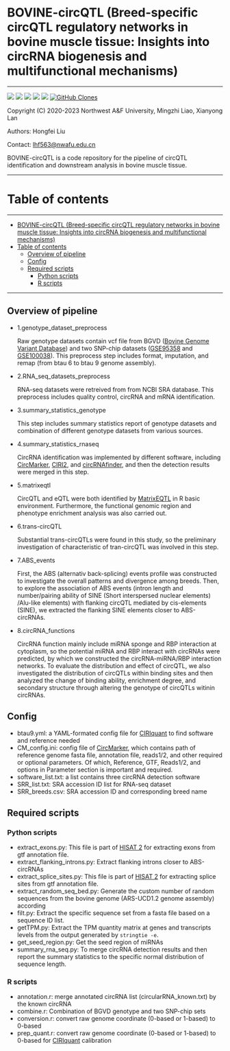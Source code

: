 # BOVINE-circQTL (Breed-specific circQTL regulatory networks in bovine muscle tissue: Insights into circRNA biogenesis and multifunctional mechanisms)

***
[![](https://img.shields.io/badge/License-GPL3.0-green)](https://github.com/luffy563/bovine_circQTL/blob/main/LICENSE)
[![](https://img.shields.io/badge/Python-3.5.2-brightgreen)](https://www.python.org/downloads/release/python-352/)
![](https://img.shields.io/badge/matplotlib-3.3.3-blue)
[![](https://img.shields.io/badge/R-4.1.0-orange)](https://cloud.r-project.org/src/base/R-4/R-4.1.0.tar.gz)
![](https://img.shields.io/badge/ggplot2-3.3.5-red)
[![GitHub Clones](https://img.shields.io/badge/dynamic/json?color=success&label=Clone&query=count&url=https://gist.githubusercontent.com/luffy563/11b51936f27ed9661aceae3088fc3b98/raw/clone.json&logo=github)](https://github.com/MShawon/github-clone-count-badge)

Copyright (C) 2020-2023
Northwest A&F University,
Mingzhi Liao, Xianyong Lan
  
Authors: Hongfei Liu

Contact: lhf563@nwafu.edu.cn

BOVINE-circQTL is a code repository for the pipeline of circQTL identification and downstream analysis in bovine muscle
tissue.

***
# Table of contents
***
<!--ts-->
* [BOVINE-circQTL (Breed-specific circQTL regulatory networks in bovine muscle tissue: Insights into circRNA biogenesis and multifunctional mechanisms)](#bovine-circqtl-breed-specific-circqtl-regulatory-networks-in-bovine-muscle-tissue-insights-into-circrna-biogenesis-and-multifunctional-mechanisms)
* [Table of contents](#table-of-contents)
   * [Overview of pipeline](#overview-of-pipeline)
   * [Config](#config)
   * [Required scripts](#required-scripts)
      * [Python scripts](#python-scripts)
      * [R scripts](#r-scripts)

<!-- Created by https://github.com/ekalinin/github-markdown-toc -->
<!-- Added by: luffy, at: Mon Mar 13 11:23:49 CST 2023 -->

<!--te-->
***

## Overview of pipeline
- 1.genotype_dataset_preprocess

    Raw genotype datasets contain vcf file from BGVD ([Bovine Genome Variant Database][BGVD]) 
and two SNP-chip datasets ([GSE95358](https://www.ncbi.nlm.nih.gov/geo/query/acc.cgi?acc=GSE95358) and [GSE100038](https://www.ncbi.nlm.nih.gov/geo/query/acc.cgi?acc=GSE100038)).
This preprocess step includes format, imputation, and remap (from btau 6 to btau 9 genome assembly).
- 2.RNA_seq_datasets_preprocess
    
  RNA-seq datasets were retreived from from NCBI SRA database. This preprocess includes quality control, circRNA and mRNA identification.

- 3.summary_statistics_genotype
  
  This step includes summary statistics report of genotype datasets and combination of different genotype datasets from various sources.
- 4.summary_statistics_rnaseq
  
  CircRNA identification was implemented by different software, including [CircMarker][CircMarker], [CIRI2][CIRI2], and [circRNAfinder][circRNAfinder], and then the detection
results were merged in this step.
- 5.matrixeqtl
  
  CircQTL and eQTL were both identified by [MatrixEQTL][MatrixEQTL] in R basic environment. Furthermore, the functional genomic region and phenotype enrichment analysis was also carried out. 
- 6.trans-circQTL

  Substantial trans-circQTLs were found in this study, so the preliminary investigation of characteristic of tran-circQTL was involved in this step.
- 7.ABS_events
  
  First, the ABS (alternativ back-splicing) events profile was constructed to investigate the overall patterns and divergence among breeds. 
Then, to explore the association of ABS events (intron length and number/pairing ability of SINE (Short interspersed nuclear elements) /Alu-like elements) with flanking circQTL mediated by cis-elements (SINE), we extracted the flanking SINE elements closer to
ABS-circRNAs.
- 8.circRNA_functions
  
  CircRNA function mainly include miRNA sponge and RBP interaction at cytoplasm, so the potential miRNA and RBP interact with circRNAs
were predicted, by which we constructed the circRNA-miRNA/RBP interaction networks. To evaluate the distribution and effect of circQTL,
we also investigated the distribution of circQTLs within binding sites and then analyzed the change of binding ability, enrichment degree,
and secondary structure through altering the genotype of circQTLs witinin circRNAs.

## Config
- btau9.yml: a YAML-formated config file for [CIRIquant][CIRIquant] to find software and reference needed
- CM_config.ini: config file of [CircMarker][CircMarker], which contains path of reference genome fasta file, annotation file, reads1/2, and other required or optional parameters. Of which, Reference, GTF, Reads1/2, and options in Parameter section is important and required.
- software_list.txt: a list contains three circRNA detection software 
- SRR_list.txt: SRA accession ID list for RNA-seq dataset 
- SRR_breeds.csv: SRA accession ID and corresponding breed name

## Required scripts
### Python scripts
- extract_exons.py: This file is part of [HISAT 2][HISAT 2] for extracting exons from gtf annotation file.
- extract_flanking_introns.py: Extract flanking introns closer to ABS-circRNAs
- extract_splice_sites.py: This file is part of [HISAT 2][HISAT 2] for extracting splice sites from gtf annotation file.
- extract_random_seq_bed.py: Generate the custom number of random sequences from the bovine genome (ARS-UCD1.2 genome assembly) according
- filt.py: Extract the specific sequence set from a fasta file based on a sequence ID list.
- getTPM.py: Extract the TPM quantity matrix at genes and transcripts levels from the output generated by `stringtie -e`.
- get_seed_region.py: Get the seed region of miRNAs
- summary_rna_seq.py: To merge circRNA detection results and then report the summary statistics
to the specific normal distribution of sequence length.
### R scripts
- annotation.r: merge annotated circRNA list (circularRNA_known.txt) by the known circRNA
- combine.r: Combination of BGVD genotype and two SNP-chip sets
- conversion.r: convert raw genome coordinate (0-based or 1-based) to 0-based
- prep_quant.r: convert raw genome coordinate (0-based or 1-based) to 0-based for [CIRIquant][CIRIquant] calibration


[HISAT 2]:http://daehwankimlab.github.io/hisat2/
[CIRCexplorer2]: https://circexplorer2.readthedocs.io/en/latest/
[CIRI2]: https://sourceforge.net/projects/ciri/files/CIRI2/
[CIRIquant]: https://github.com/bioinfo-biols/CIRIquant
[CircMarker]:https://github.com/lxwgcool/CircMarker
[circRNAfinder]:https://github.com/bioxfu/circRNAFinder
[KNIFE]: https://github.com/blawney/knife_circ_rna
[segemehl]: https://www.bioinf.uni-leipzig.de/Software/segemehl/
[MatrixEQTL]:https://github.com/andreyshabalin/MatrixEQTL
[circBase]: http://www.circbase.org/
[circAtlas]: http://circatlas.biols.ac.cn/
[BGVD]: http://animal.omics.pro/code/index.php/BosVar